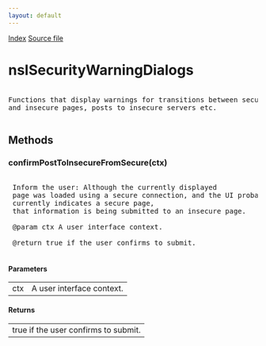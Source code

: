 ```yaml
---
layout: default
---
```

<div id='links'><a href="../index.html">Index</a>
<a href="http://dxr.mozilla.org/mozilla-central/source/security/manager/boot/public/nsISecurityWarningDialogs.idl">Source file</a>
</div>

# nsISecurityWarningDialogs #
<pre>  
Functions that display warnings for transitions between secure  
and insecure pages, posts to insecure servers etc.  
  
</pre>
## Methods ##

### confirmPostToInsecureFromSecure(ctx) ###
<pre>  
 Inform the user: Although the currently displayed  
 page was loaded using a secure connection, and the UI probably  
 currently indicates a secure page,   
 that information is being submitted to an insecure page.  
  
 @param ctx A user interface context.  
  
 @return true if the user confirms to submit.  
  
</pre>
#### Parameters ####

<table>

<tr>
<td>ctx</td>
<td>A user interface context.  
</td>
</tr>

</table>

#### Returns ####

<table>

<tr>
<td>true if the user confirms to submit.  
</td>
</tr>

</table>
